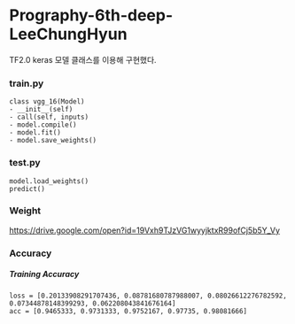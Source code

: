 # Prography-6th-deep-LeeChungHyun
TF2.0 keras 모델 클래스를 이용해 구현했다.

### train.py

```
class vgg_16(Model)
- __init__(self)
- call(self, inputs)
- model.compile()
- model.fit()
- model.save_weights()
```

### test.py

```
model.load_weights()
predict()
```

### Weight
https://drive.google.com/open?id=19Vxh9TJzVG1wyyjktxR99ofCj5b5Y_Vy

### Accuracy
##### Training Accuracy #####
```
loss = [0.20133908291707436, 0.08781680787988007, 0.08026612276782592, 0.07344878148399293, 0.062208043841676164]
acc = [0.9465333, 0.9731333, 0.9752167, 0.97735, 0.98081666]
```
